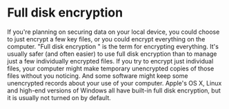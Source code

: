 [Title]: # (Cifrado de disco completo)
[Order]: # (46)

# Full disk encryption

If you're planning on securing data on your local device, you could choose to just encrypt a few key files, or you could encrypt everything on the computer. "Full disk encryption " is the term for encrypting everything. It's usually safer (and often easier) to use full disk encryption than to manage just a few individually encrypted files. If you try to encrypt just individual files, your computer might make temporary unencrypted copies of those files without you noticing. And some software might keep some unencrypted records about your use of your computer. Apple's OS X, Linux and high-end versions of Windows all have built-in full disk encryption, but it is usually not turned on by default.